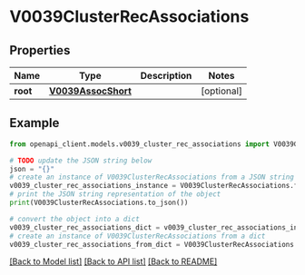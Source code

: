 # V0039ClusterRecAssociations


## Properties

Name | Type | Description | Notes
------------ | ------------- | ------------- | -------------
**root** | [**V0039AssocShort**](V0039AssocShort.md) |  | [optional] 

## Example

```python
from openapi_client.models.v0039_cluster_rec_associations import V0039ClusterRecAssociations

# TODO update the JSON string below
json = "{}"
# create an instance of V0039ClusterRecAssociations from a JSON string
v0039_cluster_rec_associations_instance = V0039ClusterRecAssociations.from_json(json)
# print the JSON string representation of the object
print(V0039ClusterRecAssociations.to_json())

# convert the object into a dict
v0039_cluster_rec_associations_dict = v0039_cluster_rec_associations_instance.to_dict()
# create an instance of V0039ClusterRecAssociations from a dict
v0039_cluster_rec_associations_from_dict = V0039ClusterRecAssociations.from_dict(v0039_cluster_rec_associations_dict)
```
[[Back to Model list]](../README.md#documentation-for-models) [[Back to API list]](../README.md#documentation-for-api-endpoints) [[Back to README]](../README.md)


